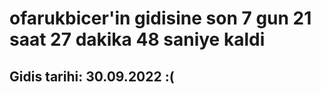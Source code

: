 # ofarukbicer'in gidisine son 7 gun 21 saat 27 dakika 48 saniye kaldi

## Gidis tarihi: 30.09.2022 :(